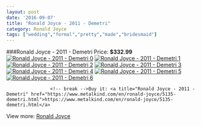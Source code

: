 ```yaml
---
layout: post
date: '2016-09-07'
title: "Ronald Joyce - 2011 - Demetri"
category: Ronald Joyce
tags: ["wedding","formal","pretty","made","bridesmaid"]
---
```

###Ronald Joyce - 2011 - Demetri
Price: **$332.99**
<a href="https://www.metalkind.com/en/ronald-joyce/5135-demetri.html"><img src="http://img.metalkind.com/92750-thickbox_default/demetri.jpg" alt="Ronald Joyce - 2011 - Demetri 0" /></a>
<a href="https://www.metalkind.com/en/ronald-joyce/5135-demetri.html"><img src="http://img.metalkind.com/92751-thickbox_default/demetri.jpg" alt="Ronald Joyce - 2011 - Demetri 1" /></a>
<a href="https://www.metalkind.com/en/ronald-joyce/5135-demetri.html"><img src="http://img.metalkind.com/92752-thickbox_default/demetri.jpg" alt="Ronald Joyce - 2011 - Demetri 2" /></a>
<a href="https://www.metalkind.com/en/ronald-joyce/5135-demetri.html"><img src="http://img.metalkind.com/92753-thickbox_default/demetri.jpg" alt="Ronald Joyce - 2011 - Demetri 3" /></a>
<a href="https://www.metalkind.com/en/ronald-joyce/5135-demetri.html"><img src="http://img.metalkind.com/92754-thickbox_default/demetri.jpg" alt="Ronald Joyce - 2011 - Demetri 4" /></a>
<a href="https://www.metalkind.com/en/ronald-joyce/5135-demetri.html"><img src="http://img.metalkind.com/92755-thickbox_default/demetri.jpg" alt="Ronald Joyce - 2011 - Demetri 5" /></a>
<a href="https://www.metalkind.com/en/ronald-joyce/5135-demetri.html"><img src="http://img.metalkind.com/92756-thickbox_default/demetri.jpg" alt="Ronald Joyce - 2011 - Demetri 6" /></a>


					<!-- break -->Buy it: <a title="Ronald Joyce - 2011 - Demetri" href="https://www.metalkind.com/en/ronald-joyce/5135-demetri.html">https://www.metalkind.com/en/ronald-joyce/5135-demetri.html</a>
View more: [Ronald Joyce](https://www.metalkind.com/en/110-ronald-joyce)